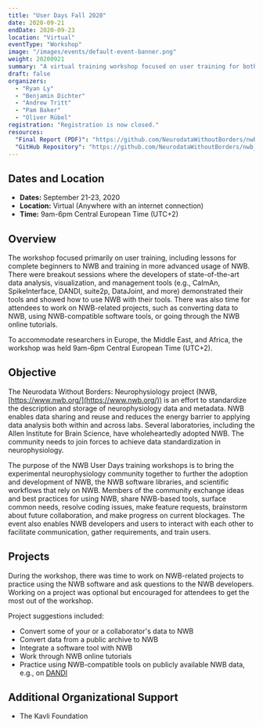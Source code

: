 ```yaml
---
title: "User Days Fall 2020"
date: 2020-09-21
endDate: 2020-09-23
location: "Virtual"
eventType: "Workshop"
image: "/images/events/default-event-banner.png"
weight: 20200921
summary: "A virtual training workshop focused on user training for both beginners and advanced users of NWB, with breakout sessions featuring state-of-the-art data analysis, visualization, and management tools."
draft: false
organizers:
  - "Ryan Ly"
  - "Benjamin Dichter"
  - "Andrew Tritt"
  - "Pam Baker"
  - "Oliver Rübel"
registration: "Registration is now closed."
resources:
  "Final Report (PDF)": "https://github.com/NeurodataWithoutBorders/nwb_hackathons/blob/main/HCK09_2020_Remote/report/Report___9th_NWB_Hackathon.pdf"
  "GitHub Repository": "https://github.com/NeurodataWithoutBorders/nwb_hackathons/tree/main/HCK09_2020_Remote"
---
```


## Dates and Location

- **Dates:** September 21-23, 2020
- **Location:** Virtual (Anywhere with an internet connection)
- **Time:** 9am-6pm Central European Time (UTC+2)

## Overview

The workshop focused primarily on user training, including lessons for complete beginners to NWB and training in more advanced usage of NWB. There were breakout sessions where the developers of state-of-the-art data analysis, visualization, and management tools (e.g., CaImAn, SpikeInterface, DANDI, suite2p, DataJoint, and more) demonstrated their tools and showed how to use NWB with their tools. There was also time for attendees to work on NWB-related projects, such as converting data to NWB, using NWB-compatible software tools, or going through the NWB online tutorials.

To accommodate researchers in Europe, the Middle East, and Africa, the workshop was held 9am-6pm Central European Time (UTC+2).

## Objective

The Neurodata Without Borders: Neurophysiology project (NWB, [https://www.nwb.org/](https://www.nwb.org/)) is an effort to standardize the description and storage of neurophysiology data and metadata. NWB enables data sharing and reuse and reduces the energy barrier to applying data analysis both within and across labs. Several laboratories, including the Allen Institute for Brain Science, have wholeheartedly adopted NWB. The community needs to join forces to achieve data standardization in neurophysiology.

The purpose of the NWB User Days training workshops is to bring the experimental neurophysiology community together to further the adoption and development of NWB, the NWB software libraries, and scientific workflows that rely on NWB. Members of the community exchange ideas and best practices for using NWB, share NWB-based tools, surface common needs, resolve coding issues, make feature requests, brainstorm about future collaboration, and make progress on current blockages. The event also enables NWB developers and users to interact with each other to facilitate communication, gather requirements, and train users.

## Projects

During the workshop, there was time to work on NWB-related projects to practice using the NWB software and ask questions to the NWB developers. Working on a project was optional but encouraged for attendees to get the most out of the workshop.

Project suggestions included:
- Convert some of your or a collaborator's data to NWB
- Convert data from a public archive to NWB
- Integrate a software tool with NWB
- Work through NWB online tutorials
- Practice using NWB-compatible tools on publicly available NWB data, e.g., on [DANDI](https://dandiarchive.org/)

## Additional Organizational Support

- The Kavli Foundation
